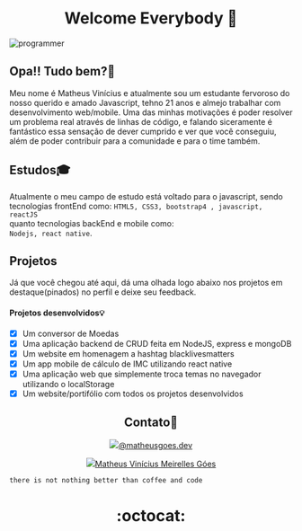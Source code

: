 <h1 align="center">Welcome Everybody 👋</h1>

![programmer](https://media.giphy.com/media/USV0ym3bVWQJJmNu3N/giphy.gif)

## Opa!! Tudo bem?:eyes:
Meu nome é Matheus Vinícius e atualmente sou um estudante fervoroso do nosso querido e amado Javascript, tehno 21 anos e almejo trabalhar com desenvolvimento web/mobile.
Uma das minhas motivações é poder resolver um problema real através de linhas de código, e falando siceramente é fantástico essa sensação de dever cumprido e ver que você conseguiu, além de poder contribuir para a comunidade e para o time também.

## Estudos:mortar_board:
Atualmente o meu campo de estudo está voltado para o javascript, sendo tecnologias frontEnd como: `HTML5, CSS3, bootstrap4 , javascript, reactJS` <br />quanto tecnologias backEnd e mobile como: <br /> `Nodejs, react native`.

## Projetos
Já que você chegou até aqui, dá uma olhada logo abaixo nos projetos em destaque(pinados) no perfil e deixe seu feedback.

#### Projetos desenvolvidos:bulb:
- [x] Um conversor de Moedas
- [x] Uma aplicação backend de CRUD feita em NodeJS, express e mongoDB
- [x] Um website em homenagem a hashtag blacklivesmatters
- [x] Um app mobile de cálculo de IMC utilizando react native
- [x] Uma aplicação web que simplemente troca temas no navegador utilizando o localStorage
- [x] Um  website/portifólio com todos os projetos desenvolvidos

<h2 align="center">Contato💬</h2>
<p align="center"><img src="https://img.icons8.com/fluent/20/000000/instagram-new.png"/><a href="https://instagram.com/matheusgoes.dev">@matheusgoes.dev</a></p>
<p align="center"><img src="https://img.icons8.com/officel/20/000000/linkedin.png"/><a href="https://www.linkedin.com/in/matheus-vin%C3%ADcius-meirelles-g%C3%B3es-5b8058aa/">Matheus Vinícius Meirelles Góes</a></p>

`there is not nothing better than coffee and code`

<h1 align="center">:octocat:</h1>
